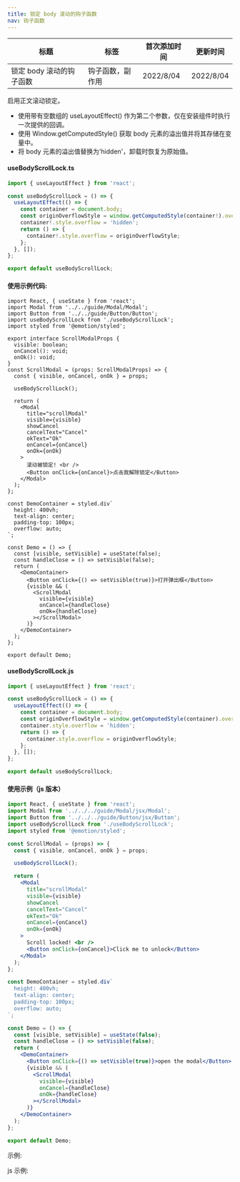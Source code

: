 ```yaml
---
title: 锁定 body 滚动的钩子函数
nav: 钩子函数
---
```


| 标题                     | 标签             | 首次添加时间 | 更新时间  |
| ------------------------ | ---------------- | ------------ | --------- |
| 锁定 body 滚动的钩子函数 | 钩子函数，副作用 | 2022/8/04    | 2022/8/04 |

启用正文滚动锁定。

- 使用带有空数组的 useLayoutEffect() 作为第二个参数，仅在安装组件时执行一次提供的回调。
- 使用 Window.getComputedStyle() 获取 body 元素的溢出值并将其存储在变量中。
- 将 body 元素的溢出值替换为'hidden'，卸载时恢复为原始值。

#### useBodyScrollLock.ts

```ts
import { useLayoutEffect } from 'react';

const useBodyScrollLock = () => {
  useLayoutEffect(() => {
    const container = document.body;
    const originOverflowStyle = window.getComputedStyle(container!).overflow;
    container!.style.overflow = 'hidden';
    return () => {
      container!.style.overflow = originOverflowStyle;
    };
  }, []);
};

export default useBodyScrollLock;
```

#### 使用示例代码:

```tsx | pure
import React, { useState } from 'react';
import Modal from '../../guide/Modal/Modal';
import Button from '../../guide/Button/Button';
import useBodyScrollLock from './useBodyScrollLock';
import styled from '@emotion/styled';

export interface ScrollModalProps {
  visible: boolean;
  onCancel(): void;
  onOk(): void;
}
const ScrollModal = (props: ScrollModalProps) => {
  const { visible, onCancel, onOk } = props;

  useBodyScrollLock();

  return (
    <Modal
      title="scrollModal"
      visible={visible}
      showCancel
      cancelText="Cancel"
      okText="Ok"
      onCancel={onCancel}
      onOk={onOk}
    >
      滚动被锁定! <br />
      <Button onClick={onCancel}>点击我解除锁定</Button>
    </Modal>
  );
};

const DemoContainer = styled.div`
  height: 400vh;
  text-align: center;
  padding-top: 100px;
  overflow: auto;
`;

const Demo = () => {
  const [visible, setVisible] = useState(false);
  const handleClose = () => setVisible(false);
  return (
    <DemoContainer>
      <Button onClick={() => setVisible(true)}>打开弹出框</Button>
      {visible && (
        <ScrollModal
          visible={visible}
          onCancel={handleClose}
          onOk={handleClose}
        ></ScrollModal>
      )}
    </DemoContainer>
  );
};

export default Demo;
```

#### useBodyScrollLock.js

```js
import { useLayoutEffect } from 'react';

const useBodyScrollLock = () => {
  useLayoutEffect(() => {
    const container = document.body;
    const originOverflowStyle = window.getComputedStyle(container).overflow;
    container.style.overflow = 'hidden';
    return () => {
      container.style.overflow = originOverflowStyle;
    };
  }, []);
};

export default useBodyScrollLock;
```

#### 使用示例（js 版本）

```jsx | pure
import React, { useState } from 'react';
import Modal from '../../../guide/Modal/jsx/Modal';
import Button from '../../../guide/Button/jsx/Button';
import useBodyScrollLock from './useBodyScrollLock';
import styled from '@emotion/styled';

const ScrollModal = (props) => {
  const { visible, onCancel, onOk } = props;

  useBodyScrollLock();

  return (
    <Modal
      title="scrollModal"
      visible={visible}
      showCancel
      cancelText="Cancel"
      okText="Ok"
      onCancel={onCancel}
      onOk={onOk}
    >
      Scroll locked! <br />
      <Button onClick={onCancel}>Click me to unlock</Button>
    </Modal>
  );
};

const DemoContainer = styled.div`
  height: 400vh;
  text-align: center;
  padding-top: 100px;
  overflow: auto;
`;

const Demo = () => {
  const [visible, setVisible] = useState(false);
  const handleClose = () => setVisible(false);
  return (
    <DemoContainer>
      <Button onClick={() => setVisible(true)}>open the modal</Button>
      {visible && (
        <ScrollModal
          visible={visible}
          onCancel={handleClose}
          onOk={handleClose}
        ></ScrollModal>
      )}
    </DemoContainer>
  );
};

export default Demo;
```

示例:

<code src="./Demo.zh-CN.tsx" id="bodyScrollLockTsDemoZH"></code>

js 示例:

<code src="./js/Demo.zh-CN.jsx" id="bodyScrollLockJsDemoZH"></code>
